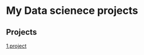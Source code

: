 # My Data scienece projects
## Projects
[1.project](https://github.com/govoridaa/SF_PR/tree/main/project0)